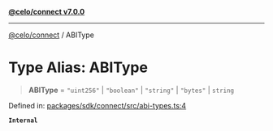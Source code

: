 [**@celo/connect v7.0.0**](../README.md)

***

[@celo/connect](../globals.md) / ABIType

# Type Alias: ABIType

> **ABIType** = `"uint256"` \| `"boolean"` \| `"string"` \| `"bytes"` \| `string`

Defined in: [packages/sdk/connect/src/abi-types.ts:4](https://github.com/celo-org/developer-tooling/blob/master/packages/sdk/connect/src/abi-types.ts#L4)

**`Internal`**
